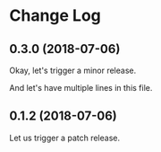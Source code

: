 # Change Log

## 0.3.0 (2018-07-06)

Okay, let's trigger a minor release.

And let's have multiple lines in this file.

## 0.1.2 (2018-07-06)

Let us trigger a patch release.
